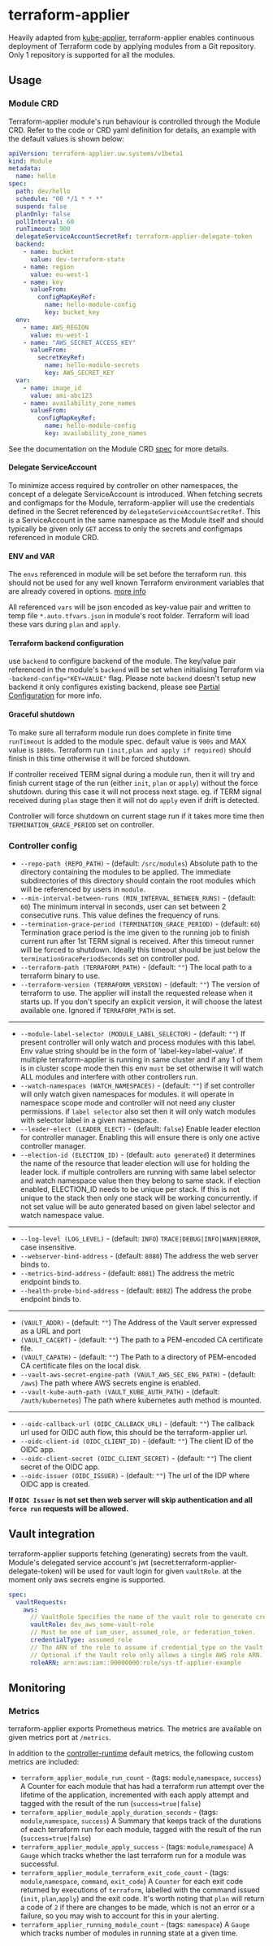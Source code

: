 # terraform-applier

Heavily adapted from
[kube-applier](https://github.com/utilitywarehouse/kube-applier),
terraform-applier enables continuous deployment of Terraform code by applying
modules from a Git repository. Only 1 repository is supported for all the modules.

## Usage

### Module CRD

Terraform-applier module's run behaviour is controlled through the Module CRD. Refer to the code
or CRD yaml definition for details, an example with the default values is shown
below:

```yaml
apiVersion: terraform-applier.uw.systems/v1beta1
kind: Module
metadata:
  name: hello
spec:
  path: dev/hello
  schedule: "00 */1 * * *"
  suspend: false
  planOnly: false
  pollInterval: 60
  runTimeout: 900
  delegateServiceAccountSecretRef: terraform-applier-delegate-token
  backend:
    - name: bucket
      value: dev-terraform-state
    - name: region
      value: eu-west-1
    - name: key
      valueFrom:
        configMapKeyRef:
          name: hello-module-config
          key: bucket_key
  env:
    - name: AWS_REGION
      value: eu-west-1
    - name: "AWS_SECRET_ACCESS_KEY"
      valueFrom:
        secretKeyRef:
          name: hello-module-secrets
          key: AWS_SECRET_KEY
  var:
    - name: image_id
      value: ami-abc123
    - name: availability_zone_names
      valueFrom:
        configMapKeyRef:
          name: hello-module-config
          key: availability_zone_names
```

See the documentation on the Module CRD
[spec](api/v1beta1/module_types.go)
for more details.

#### Delegate ServiceAccount

To minimize access required by controller on other namespaces, the concept of a
delegate ServiceAccount is introduced. When fetching secrets and configmaps for the Module, terraform-applier will use the credentials defined in the Secret referenced by
`delegateServiceAccountSecretRef`. This is a ServiceAccount in the same
namespace as the Module itself and should typically be given only `GET` access to only the secrets and configmaps referenced in module CRD.

#### ENV and VAR

The `envs` referenced in module will be set before the terraform run. this should not be used for any well known Terraform environment variables that are already covered in options. [more info](https://pkg.go.dev/github.com/hashicorp/terraform-exec@v0.18.1/tfexec#Terraform)

All referenced `vars` will be json encoded as key-value pair and written to temp file `*.auto.tfvars.json` in module's root folder. Terraform will load these vars during `plan` and `apply`.

#### Terraform backend configuration

use `backend` to configure backend of the module. The key/value pair referenced in the module's `backend` will be set when initialising Terraform via `-backend-config="KEY=VALUE"` flag.
Please note `backend` doesn't setup new backend it only configures existing backend, please see [Partial Configuration](https://developer.hashicorp.com/terraform/language/settings/backends/configuration#partial-configuration) for more info.


#### Graceful shutdown

To make sure all terraform module run does complete in finite time `runTimeout` is added to the module spec.
default value is `900s` and MAX value is `1800s`. Terraform run `(init,plan and apply if required)` should finish in this time otherwise it will be forced shutdown.

If controller received TERM signal during a module run, then it will try and finish current stage of the run (either `init`, `plan` or `apply`) without the force shutdown. during this case it will not process next stage. eg. if TERM signal received during `plan` stage then 
it will not do `apply` even if drift is detected. 

Controller will force shutdown on current stage run if it takes more time then `TERMINATION_GRACE_PERIOD` set on controller.

### Controller config

- `--repo-path (REPO_PATH)` - (default: `/src/modules`) Absolute path to the directory containing the modules
  to be applied. The immediate subdirectories of this directory should contain
  the root modules which will be referenced by users in `module`.
- `--min-interval-between-runs (MIN_INTERVAL_BETWEEN_RUNS)` - (default: `60`) The minimum interval in seconds, user can set between 2 consecutive runs. This value defines the frequency of runs.
- `--termination-grace-period (TERMINATION_GRACE_PERIOD)` - (default: `60`) Termination grace period is the ime given to
  the running job to finish current run after 1st TERM signal is received. After this timeout runner will be forced to shutdown.
  Ideally this timeout should be just below the `terminationGracePeriodSeconds` set on controller pod.
- `--terraform-path (TERRAFORM_PATH)` - (default: `""`) The local path to a terraform
  binary to use.
- `--terraform-version (TERRAFORM_VERSION)` - (default: `""`) The version of terraform to
  use. The applier will install the requested release when it starts up. If you
  don't specify an explicit version, it will choose the latest available
  one. Ignored if `TERRAFORM_PATH` is set.
---
- `--module-label-selector (MODULE_LABEL_SELECTOR)` - (default: `""`) If present controller will only watch and process modules with this label. 
Env value string should be in the form of 'label-key=label-value'. if multiple terraform-applier is running in same cluster 
and if any 1 of them is in cluster scope mode then this env `must` be set otherwise it will watch ALL modules and interfere 
with other controllers run.
- `--watch-namespaces (WATCH_NAMESPACES)` - (default: `""`) if set controller will only watch given namespaces for modules. it will operate 
in namespace scope mode and controller will not need any cluster permissions. if `label selector` also set then it will
only watch modules with selector label in a given namespace.
- `--leader-elect (LEADER_ELECT)` - (default: `false`) Enable leader election for controller manager. Enabling this will ensure there is only one active controller manager.
- `--election-id (ELECTION_ID)` - (default: `auto generated`) it determines the name of the resource that leader election will use for holding the leader lock. if multiple controllers are running with same label selector and watch namespace value then they belong to same stack. if election enabled, ELECTION_ID needs to be unique per stack. If this is not unique to the stack then only one stack will be working concurrently. if not set value will be auto generated based on given label selector and watch namespace value.
---
- `--log-level (LOG_LEVEL)` - (default: `INFO`) `TRACE|DEBUG|INFO|WARN|ERROR`, case insensitive.
- `--webserver-bind-address` - (default: `8080`) The address the web server binds to.
- `--metrics-bind-address` - (default: `8081`) The address the metric endpoint binds to.
- `--health-probe-bind-address` - (default: `8082`) The address the probe endpoint binds to.
---
- `(VAULT_ADDR)` - (default: `""`) The Address of the Vault server expressed as a URL and port
- `(VAULT_CACERT)` - (default: `""`) The path to a PEM-encoded CA certificate file.
- `(VAULT_CAPATH)` - (default: `""`) The Path to a directory of PEM-encoded CA certificate files on the local disk.
- `--vault-aws-secret-engine-path (VAULT_AWS_SEC_ENG_PATH)` - (default: `/aws`) The path where AWS secrets engine is enabled.
- `--vault-kube-auth-path (VAULT_KUBE_AUTH_PATH)` - (default: `/auth/kubernetes`) The path where kubernetes auth method is mounted. 
---
- `--oidc-callback-url (OIDC_CALLBACK_URL)` - (default: `""`) The callback url used for OIDC auth flow, this should be the terraform-applier url.
- `--oidc-client-id (OIDC_CLIENT_ID)` - (default: `""`) The client ID of the OIDC app.
- `--oidc-client-secret (OIDC_CLIENT_SECRET)` - (default: `""`) The client secret of the OIDC app.
- `--oidc-issuer (OIDC_ISSUER)` - (default: `""`) The url of the IDP where OIDC app is created. 

**If  `OIDC Issuer` is not set then web server will skip authentication and all `force run` requests will be allowed.**

## Vault integration
terraform-applier supports fetching (generating) secrets from the vault. Module's delegated service account's jwt (secret:terraform-applier-delegate-token) will be used for vault login for given `vaultRole`. at the moment only aws secrets engine is supported.

```yaml
spec:
  vaultRequests:
    aws:
      // VaultRole Specifies the name of the vault role to generate credentials against.
      vaultRole: dev_aws_some-vault-role
      // Must be one of iam_user, assumed_role, or federation_token.
      credentialType: assumed_role
      // The ARN of the role to assume if credential_type on the Vault role is assumed_role.
      // Optional if the Vault role only allows a single AWS role ARN.
      roleARN: arn:aws:iam::00000000:role/sys-tf-applier-example
```
## Monitoring

### Metrics

terraform-applier exports Prometheus metrics. The metrics are available on given metrics port at `/metrics`.

In addition to the [controller-runtime](https://book.kubebuilder.io/reference/metrics-reference.html) default metrics, the following custom metrics are included:

- `terraform_applier_module_run_count` - (tags: `module`,`namespace`, `success`) A Counter for each module that has had a terraform run attempt over the lifetime of
  the application, incremented with each apply attempt and tagged with the result of the run (`success=true|false`)
- `terraform_applier_module_apply_duration_seconds` - (tags: `module`,`namespace`, `success`) A Summary that keeps track of the durations of each terraform run for
  each module, tagged with the result of the run (`success=true|false`)
- `terraform_applier_module_apply_success` - (tags: `module`,`namespace`) A `Gauge` which
  tracks whether the last terraform run for a module was successful.
- `terraform_applier_module_terraform_exit_code_count` - (tags: `module`,`namespace`, `command`, `exit_code`) A `Counter` for each exit code returned by executions of
  `terraform`, labelled with the command issued (`init`, `plan`,`apply`) and the exit code. It's worth noting that `plan` will
  return a code of `2` if there are changes to be made, which is not an error or a failure, so you may wish to account for this in your alerting.
- `terraform_applier_running_module_count` - (tags: `namespace`) A `Gauge` which tracks number of modules in running state at a given time.
